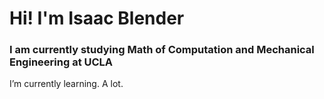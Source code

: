 # Hi! I'm Isaac Blender #
### I am currently studying Math of Computation and Mechanical Engineering at UCLA 
I’m currently learning. A lot.
